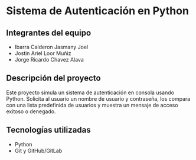# Sistema de Autenticación en Python

## Integrantes del equipo
- Ibarra Calderon Jasmany Joel
- Jostin Ariel Loor Muñiz
- Jorge Ricardo Chavez Alava

## Descripción del proyecto
Este proyecto simula un sistema de autenticación en consola usando Python. Solicita al usuario un nombre
de usuario y contraseña, los compara con una lista predefinida de usuarios y muestra un mensaje de acceso
exitoso o denegado.

## Tecnologías utilizadas
- Python 
- Git y GitHub/GitLab
